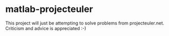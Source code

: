 # matlab-projecteuler
This project will just be attempting to solve problems from projecteuler.net. 
Criticism and advice is appreciated :-) 
